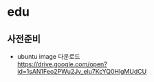 # edu

## 사전준비
- ubuntu image 다운로드 <br>
https://drive.google.com/open?id=1sAN1Feo2PWu2Jv_elu7KcYQ0HlgMUdCU